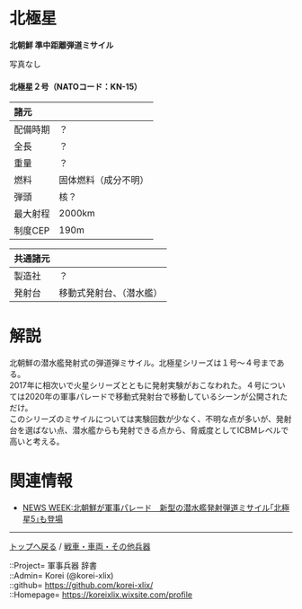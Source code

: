 # 北極星
**北朝鮮 準中距離弾道ミサイル**

写真なし  
  


#### 北極星２号（NATOコード：KN-15）
|諸元  |  |
|:--|:--|
|配備時期  |？  |
|全長    |？  |
|重量    |？  |
|燃料    |固体燃料（成分不明）  |
|弾頭    |核？  |
|最大射程  |2000km  |
|制度CEP  |190m  |


|共通諸元  |  |
|:--|:--|
|製造社  |？  |
|発射台  |移動式発射台、（潜水艦）  |



# 解説
北朝鮮の潜水艦発射式の弾道弾ミサイル。北極星シリーズは１号～４号まである。  
2017年に相次いで火星シリーズとともに発射実験がおこなわれた。４号については2020年の軍事パレードで移動式発射台で移動しているシーンが公開されただけ。  
このシリーズのミサイルについては実験回数が少なく、不明な点が多いが、発射台を選ばない点、潜水艦からも発射できる点から、脅威度としてICBMレベルで高いと考える。  


# 関連情報
* [NEWS WEEK:北朝鮮が軍事パレード　新型の潜水艦発射弾道ミサイル｢北極星5｣も登場](https://www.newsweekjapan.jp/stories/world/2021/01/slbm-1.php)


***
[トップへ戻る](/readme.md) / [戦車・車両・その他兵器](/ground/readme.md)  
  
::Project= 軍事兵器 辞書  
::Admin= Korei (@korei-xlix)  
::github= https://github.com/korei-xlix/  
::Homepage= https://koreixlix.wixsite.com/profile  

